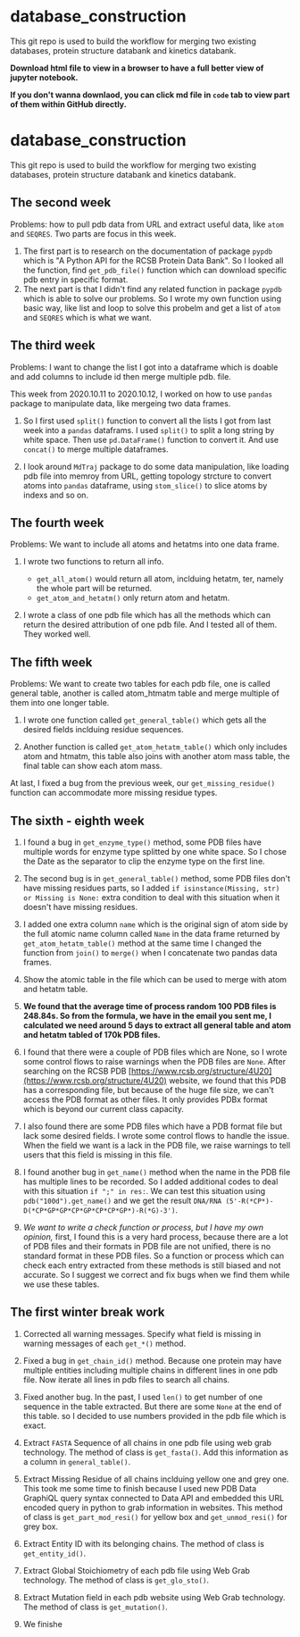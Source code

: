 # database_construction
This git repo is used to build the workflow for merging two existing databases, protein structure databank and kinetics databank. 


**Download html file to view in a browser to have a full better view of jupyter notebook.**

**If you don't wanna downlaod, you can click md file in `code` tab to view part of them within GitHub directly.**

# database_construction
This git repo is used to build the workflow for merging two existing databases, protein structure databank and kinetics databank.


## The second week

Problems: how to pull pdb data from URL and extract useful data, like `atom` and `SEQRES`.
Two parts are focus in this week.

1. The first part is to research on the documentation of package `pypdb` which is "A Python API for the RCSB Protein Data Bank". So I looked all the function, find `get_pdb_file()` function which can download specific pdb entry in specific format.
2. The next part is that I didn't find any related function in package `pypdb` which is able to solve our problems. So I wrote my own function using basic way, like list and loop to solve this probelm and get a list of `atom` and `SEQRES` which is what we want.
    
## The third week

Problems: I want to change the list I got into a dataframe which is doable and add columns to include id then merge multiple pdb. file.

This week from 2020.10.11 to 2020.10.12, I worked on how to use `pandas` package to manipulate data, like mergeing two data frames.

1. So I first used `split()` function to convert all the lists I got from last week into a `pandas` dataframs. I used `split()` to split a long string by white space. Then use `pd.DataFrame()` function to convert it. And use `concat()` to merge multiple dataframes.
    
2. I look around `MdTraj` package to do some data manipulation, like loading pdb file into memroy from URL, getting topology strcture to convert atoms into `pandas` dataframe,  using `stom_slice()` to slice atoms by indexs and so on.

## The fourth week

Problems: We want to include all atoms and hetatms into one data frame.

1. I wrote two functions to return all info. 
    * `get_all_atom()` would return all atom, inclduing hetatm, ter, namely the whole part will be returned.                   
    * `get_atom_and_hetatm()` only return atom and hetatm.

2. I wrote a class of one pdb file which has all the methods which can return the desired attribution of one pdb file. And I tested all of them. They worked well.

## The fifth week

Problems: We want to create two tables for each pdb file, one is called general table, another is called atom_htmatm table and merge multiple of them into one longer table.

1. I wrote one function called `get_general_table()` which gets all the desired fields inclduing residue sequences.

2. Another function is called `get_atom_hetatm_table()` which only includes atom and htmatm, this table also joins with another atom mass table, the final table can show each atom mass.

At last, I fixed a bug from the previous week, our `get_missing_residue()` function can accommodate more missing residue types.

## The sixth - eighth week

1. I found a bug in `get_enzyme_type()` method, some PDB files have multiple words for enzyme type splitted by one white space. So I chose the Date as the separator to clip the enzyme type on the first line.

2. The second bug is in `get_general_table()` method, some PDB files don't have missing residues parts, so I added `if isinstance(Missing, str) or Missing is None:` extra condition to deal with this situation when it doesn't have missing residues.

3. I added one extra column `name` which is the original sign of atom side by the full atomic name column called `Name` in the data frame returned by `get_atom_hetatm_table()` method at the same time I changed the function from `join()` to `merge()` when I concatenate two pandas data frames.

4. Show the atomic table in the file which can be used to merge with atom and hetatm table.

5. **We found that the average time of process random 100 PDB files is 248.84s. So from the formula, we have in the email you sent me, I calculated we need around 5 days to extract all general table and atom and hetatm tabled of 170k PDB files.** 

6. I found that there were a couple of PDB files which are None, so I wrote some control flows to raise warnings when the PDB files are `None`. After searching on the RCSB PDB [https://www.rcsb.org/structure/4U20](https://www.rcsb.org/structure/4U20) website, we found that this PDB has a corresponding file, but because of the huge file size, we can't access the PDB format as other files. It only provides PDBx format which is beyond our current class capacity. 

7. I also found there are some PDB files which have a PDB format file but lack some desired fields. I wrote some control flows to handle the issue. When the field we want is a lack in the PDB file, we raise warnings to tell users that this field is missing in this file.

8. I found another bug in `get_name()` method when the name in the PDB file has multiple lines to be recorded. So I added additional codes to deal with this situation `if ";" in res:`. We can test this situation using `pdb("100d").get_name()` and we get the result `DNA/RNA (5'-R(*CP*)-D(*CP*GP*GP*CP*GP*CP*CP*GP*)-R(*G)-3')`.

9. *We want to write a check function or process, but I have my own opinion,* first, I found this is a very hard process, because there are a lot of PDB files and their formats in PDB file are not unified, there is no standard format in these PDB files. So a function or process which can check each entry extracted from these methods is still biased and not accurate. So I suggest we correct and fix bugs when we find them while we use these tables.

## The first winter break work

1. Corrected all warning messages. Specify what field is missing in warning messages of each `get_*()` method.

2. Fixed a bug in `get_chain_id()` method. Because one protein may have multiple entities including multiple chains in different lines in one pdb file. Now iterate all lines in pdb files to search all chains.

3. Fixed another bug. In the past, I used `len()` to get number of one sequence in the table extracted. But there are some `None` at the end of this table. so I decided to use numbers provided in the pdb file which is exact.

4. Extract `FASTA` Sequence of all chains in one pdb file using web grab technology. The method of class is `get_fasta()`. Add this information as a column in `general_table()`.

5. Extract Missing Residue of all chains inclduing yellow one and grey one. This took me some time to finish because I used new PDB Data GraphiQL query syntax connected to Data API and embedded this URL encoded query in python to grab information in websites. This method of class is `get_part_mod_resi()` for yellow box and `get_unmod_resi()` for grey box.

6. Extract Entity ID with its belonging chains. The method of class is `get_entity_id()`.

7. Extract Global Stoichiometry of each pdb file using Web Grab technology. The method of class is `get_glo_sto()`.

8. Extract Mutation field in each pdb website using Web Grab technology. The method of class is `get_mutation()`.
9. We finishe
